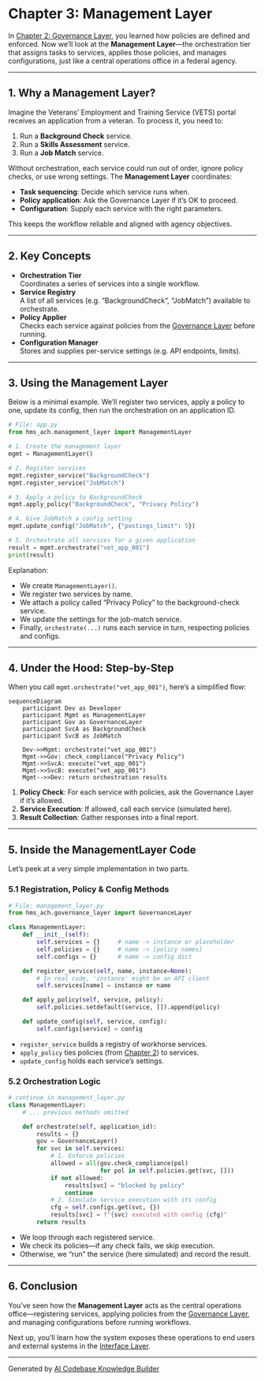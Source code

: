 # Chapter 3: Management Layer

In [Chapter 2: Governance Layer](02_governance_layer_.md), you learned how policies are defined and enforced. Now we’ll look at the **Management Layer**—the orchestration tier that assigns tasks to services, applies those policies, and manages configurations, just like a central operations office in a federal agency.

---

## 1. Why a Management Layer?

Imagine the Veterans’ Employment and Training Service (VETS) portal receives an application from a veteran. To process it, you need to:

1. Run a **Background Check** service.  
2. Run a **Skills Assessment** service.  
3. Run a **Job Match** service.  

Without orchestration, each service could run out of order, ignore policy checks, or use wrong settings. The **Management Layer** coordinates:

- **Task sequencing**: Decide which service runs when.  
- **Policy application**: Ask the Governance Layer if it’s OK to proceed.  
- **Configuration**: Supply each service with the right parameters.

This keeps the workflow reliable and aligned with agency objectives.

---

## 2. Key Concepts

- **Orchestration Tier**  
  Coordinates a series of services into a single workflow.  
- **Service Registry**  
  A list of all services (e.g. “BackgroundCheck”, “JobMatch”) available to orchestrate.  
- **Policy Applier**  
  Checks each service against policies from the [Governance Layer](02_governance_layer_.md) before running.  
- **Configuration Manager**  
  Stores and supplies per-service settings (e.g. API endpoints, limits).

---

## 3. Using the Management Layer

Below is a minimal example. We’ll register two services, apply a policy to one, update its config, then run the orchestration on an application ID.

```python
# File: app.py
from hms_ach.management_layer import ManagementLayer

# 1. Create the management layer
mgmt = ManagementLayer()

# 2. Register services
mgmt.register_service("BackgroundCheck")
mgmt.register_service("JobMatch")

# 3. Apply a policy to BackgroundCheck
mgmt.apply_policy("BackgroundCheck", "Privacy Policy")

# 4. Give JobMatch a config setting
mgmt.update_config("JobMatch", {"postings_limit": 5})

# 5. Orchestrate all services for a given application
result = mgmt.orchestrate("vet_app_001")
print(result)
```

Explanation:
- We create `ManagementLayer()`.  
- We register two services by name.  
- We attach a policy called “Privacy Policy” to the background-check service.  
- We update the settings for the job-match service.  
- Finally, `orchestrate(...)` runs each service in turn, respecting policies and configs.

---

## 4. Under the Hood: Step-by-Step

When you call `mgmt.orchestrate("vet_app_001")`, here’s a simplified flow:

```mermaid
sequenceDiagram
    participant Dev as Developer
    participant Mgmt as ManagementLayer
    participant Gov as GovernanceLayer
    participant SvcA as BackgroundCheck
    participant SvcB as JobMatch

    Dev->>Mgmt: orchestrate("vet_app_001")
    Mgmt->>Gov: check_compliance("Privacy Policy")
    Mgmt->>SvcA: execute("vet_app_001")
    Mgmt->>SvcB: execute("vet_app_001")
    Mgmt-->>Dev: return orchestration results
```

1. **Policy Check**: For each service with policies, ask the Governance Layer if it’s allowed.  
2. **Service Execution**: If allowed, call each service (simulated here).  
3. **Result Collection**: Gather responses into a final report.

---

## 5. Inside the ManagementLayer Code

Let’s peek at a very simple implementation in two parts.

### 5.1 Registration, Policy & Config Methods

```python
# File: management_layer.py
from hms_ach.governance_layer import GovernanceLayer

class ManagementLayer:
    def __init__(self):
        self.services = {}     # name -> instance or placeholder
        self.policies = {}     # name -> [policy names]
        self.configs = {}      # name -> config dict

    def register_service(self, name, instance=None):
        # In real code, 'instance' might be an API client
        self.services[name] = instance or name

    def apply_policy(self, service, policy):
        self.policies.setdefault(service, []).append(policy)

    def update_config(self, service, config):
        self.configs[service] = config
```

- `register_service` builds a registry of workhorse services.  
- `apply_policy` ties policies (from [Chapter 2](02_governance_layer_.md)) to services.  
- `update_config` holds each service’s settings.

### 5.2 Orchestration Logic

```python
# continue in management_layer.py
class ManagementLayer:
    # ... previous methods omitted

    def orchestrate(self, application_id):
        results = {}
        gov = GovernanceLayer()
        for svc in self.services:
            # 1. Enforce policies
            allowed = all(gov.check_compliance(pol)
                          for pol in self.policies.get(svc, []))
            if not allowed:
                results[svc] = "blocked by policy"
                continue
            # 2. Simulate service execution with its config
            cfg = self.configs.get(svc, {})
            results[svc] = f"{svc} executed with config {cfg}"
        return results
```

- We loop through each registered service.  
- We check its policies—if any check fails, we skip execution.  
- Otherwise, we “run” the service (here simulated) and record the result.

---

## 6. Conclusion

You’ve seen how the **Management Layer** acts as the central operations office—registering services, applying policies from the [Governance Layer](02_governance_layer_.md), and managing configurations before running workflows.

Next up, you’ll learn how the system exposes these operations to end users and external systems in the [Interface Layer](04_interface_layer_.md).

---

Generated by [AI Codebase Knowledge Builder](https://github.com/The-Pocket/Tutorial-Codebase-Knowledge)